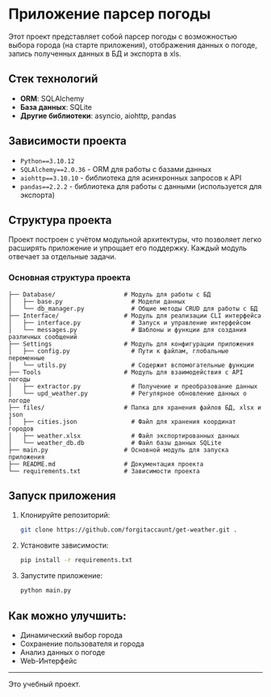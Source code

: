 # Приложение парсер погоды

Этот проект представляет собой парсер погоды с возможностью выбора города (на старте приложения), отображения данных о погоде, запись полученных данных в БД и экспорта в xls.

## Стек технологий

- **ORM**: SQLAlchemy
- **База данных**: SQLite
- **Другие библиотеки**: asyncio, aiohttp, pandas

## Зависимости проекта

- `Python==3.10.12`
- `SQLAlchemy==2.0.36` - ORM для работы с базами данных
- `aiohttp==3.10.10` - библиотека для асинхронных запросов к API
- `pandas==2.2.2` - библиотека для работы с данными (используется для экспорта)

## Структура проекта

Проект построен с учётом модульной архитектуры, что позволяет легко расширять приложение и упрощает его поддержку.
Каждый модуль отвечает за отдельные задачи.

### Основная структура проекта

```
├── Database/                   # Модуль для работы с БД
│   ├── base.py                   # Модели данных
│   └── db_manager.py             # Общие методы CRUD для работы с БД
├── Interface/                  # Модуль для реализации CLI интерфейса 
│   ├── interface.py              # Запуск и управление интерфейсом
│   └── messages.py               # Шаблоны и функции для создания различных сообщений
├── Settings                    # Модуль для конфигурации приложения
│   ├── config.py                 # Пути к файлам, глобальные переменные
│   └── utils.py                  # Содержит вспомогательные функции
├── Tools                       # Модуль для взаимодействия с API погоды
│   ├── extractor.py              # Получение и преобразование данных
│   └── upd_weather.py            # Регулярное обновление данных о погоде
├── files/                      # Папка для хранения файлов БД, xlsx и json
│   ├── cities.json               # Файл для хранения координат городов
│   ├── weather.xlsx              # Файл экспортированных данных       
│   └── weather_db.db             # Файл базы данных SQLite
├── main.py                     # Основной модуль для запуска приложения
├── README.md                   # Документация проекта
└── requirements.txt            # Зависимости проекта
```

## Запуск приложения

1. Клонируйте репозиторий:

   ```bash
   git clone https://github.com/forgitaccaunt/get-weather.git .
   ```

2. Установите зависимости:

   ```bash
   pip install -r requirements.txt
   ```

4. Запустите приложение:
   ```bash
   python main.py
   ```

## Как можно улучшить:

- Динамический выбор города
- Сохранение пользователя и города
- Анализ данных о погоде
- Web-Интерфейс

---

Это учебный проект.
